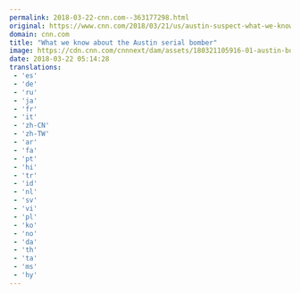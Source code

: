 ```yaml
---
permalink: 2018-03-22-cnn.com--363177298.html
original: https://www.cnn.com/2018/03/21/us/austin-suspect-what-we-know/index.html
domain: cnn.com
title: "What we know about the Austin serial bomber"
image: https://cdn.cnn.com/cnnnext/dam/assets/180321105916-01-austin-bombing-suspect-surveillance-footage-super-tease.jpg
date: 2018-03-22 05:14:28
translations: 
 - 'es'
 - 'de'
 - 'ru'
 - 'ja'
 - 'fr'
 - 'it'
 - 'zh-CN'
 - 'zh-TW'
 - 'ar'
 - 'fa'
 - 'pt'
 - 'hi'
 - 'tr'
 - 'id'
 - 'nl'
 - 'sv'
 - 'vi'
 - 'pl'
 - 'ko'
 - 'no'
 - 'da'
 - 'th'
 - 'ta'
 - 'ms'
 - 'hy'
---
```



